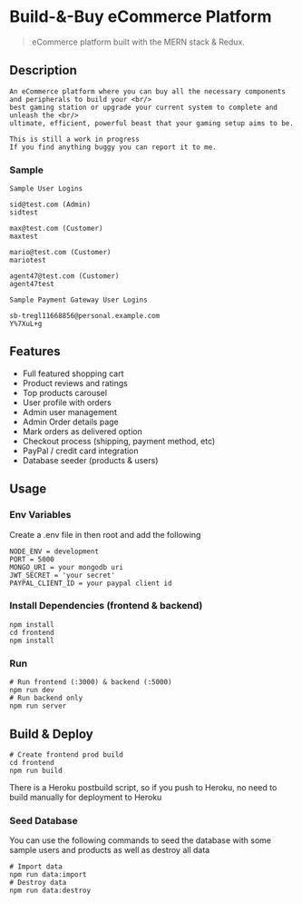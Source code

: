 # Build-&-Buy eCommerce Platform

> eCommerce platform built with the MERN stack & Redux.

## Description
```
An eCommerce platform where you can buy all the necessary components and peripherals to build your <br/> 
best gaming station or upgrade your current system to complete and unleash the <br/> 
ultimate, efficient, powerful beast that your gaming setup aims to be.
```

```
This is still a work in progress
If you find anything buggy you can report it to me.

```

### Sample

```
Sample User Logins

sid@test.com (Admin)
sidtest

max@test.com (Customer)
maxtest

mario@test.com (Customer)
mariotest

agent47@test.com (Customer)
agent47test
```

```
Sample Payment Gateway User Logins

sb-tregl11668856@personal.example.com
Y%7XuL+g
```

## Features

- Full featured shopping cart
- Product reviews and ratings
- Top products carousel
- User profile with orders
- Admin user management
- Admin Order details page
- Mark orders as delivered option
- Checkout process (shipping, payment method, etc)
- PayPal / credit card integration
- Database seeder (products & users)




## Usage

### Env Variables

Create a .env file in then root and add the following

```
NODE_ENV = development
PORT = 5000
MONGO_URI = your mongodb uri
JWT_SECRET = 'your secret'
PAYPAL_CLIENT_ID = your paypal client id
```

### Install Dependencies (frontend & backend)

```
npm install
cd frontend
npm install
```

### Run

```
# Run frontend (:3000) & backend (:5000)
npm run dev
# Run backend only
npm run server
```

## Build & Deploy

```
# Create frontend prod build
cd frontend
npm run build
```

There is a Heroku postbuild script, so if you push to Heroku, no need to build manually for deployment to Heroku

### Seed Database

You can use the following commands to seed the database with some sample users and products as well as destroy all data

```
# Import data
npm run data:import
# Destroy data
npm run data:destroy
```
